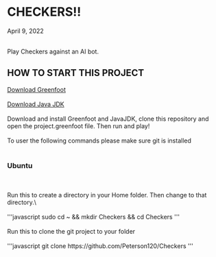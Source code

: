 <h1>CHECKERS!! </h1>
April 9, 2022
<br></br>
<p>Play Checkers against an AI bot.</p>

<h2>HOW TO START THIS PROJECT</h2>
<a href="https://www.greenfoot.org/download">Download Greenfoot</a>
<br></br>
<a href="https://www.oracle.com/java/technologies/downloads/">Download Java JDK</a>
<br></br>
Download and install Greenfoot and JavaJDK, clone this repository and open the project.greenfoot file. Then run and play! 
<br></br>
To user the following commands please make sure git is installed
<br></br>
<h3>Ubuntu</h3>
<br></br>
Run this to create a directory in your Home folder. Then change to that directory.\
<br></br>
'''javascript
sudo cd ~ && mkdir Checkers && cd Checkers
'''
<br></br>
Run this to clone the git project to your folder
<br></br>
'''javascript
git clone https://github.com/Peterson120/Checkers
'''
